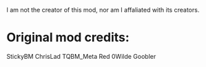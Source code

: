 I am not the creator of this mod, nor am I affaliated with its creators.

# Original mod credits: 
StickyBM
ChrisLad
TQBM_Meta
Red
0Wilde
Goobler
